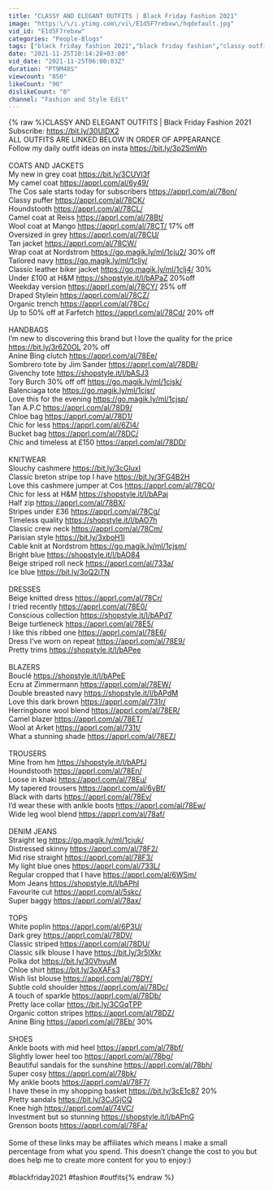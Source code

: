 ```yaml
---
title: "CLASSY AND ELEGANT OUTFITS | Black Friday Fashion 2021"
image: "https:\/\/i.ytimg.com\/vi\/E1d5F7rebxw\/hqdefault.jpg"
vid_id: "E1d5F7rebxw"
categories: "People-Blogs"
tags: ["black friday fashion 2021","black friday fashion","classy outfits"]
date: "2021-11-25T10:14:28+03:00"
vid_date: "2021-11-25T06:00:03Z"
duration: "PT9M48S"
viewcount: "850"
likeCount: "90"
dislikeCount: "0"
channel: "Fashion and Style Edit"
---
```

{% raw %}CLASSY AND ELEGANT OUTFITS | Black Friday Fashion 2021<br />Subscribe: <a rel="nofollow" target="blank" href="https://bit.ly/30UlDX2">https://bit.ly/30UlDX2</a> <br />ALL OUTFITS ARE LINKED BELOW IN ORDER OF APPEARANCE<br />Follow my daily outfit ideas on insta <a rel="nofollow" target="blank" href="https://bit.ly/3p2SmWn">https://bit.ly/3p2SmWn</a><br /><br />COATS AND JACKETS <br />My new in grey coat <a rel="nofollow" target="blank" href="https://bit.ly/3CUVI3f">https://bit.ly/3CUVI3f</a><br />My camel coat <a rel="nofollow" target="blank" href="https://apprl.com/al/6y49/">https://apprl.com/al/6y49/</a><br />The Cos sale starts today for subscribers <a rel="nofollow" target="blank" href="https://apprl.com/al/78on/">https://apprl.com/al/78on/</a><br />Classy puffer <a rel="nofollow" target="blank" href="https://apprl.com/al/78CK/">https://apprl.com/al/78CK/</a><br />Houndstooth <a rel="nofollow" target="blank" href="https://apprl.com/al/78CL/">https://apprl.com/al/78CL/</a><br />Camel coat at Reiss <a rel="nofollow" target="blank" href="https://apprl.com/al/78Bt/">https://apprl.com/al/78Bt/</a><br />Wool coat at Mango <a rel="nofollow" target="blank" href="https://apprl.com/al/78CT/">https://apprl.com/al/78CT/</a> 17% off<br />Oversized in grey <a rel="nofollow" target="blank" href="https://apprl.com/al/78CU/">https://apprl.com/al/78CU/</a><br />Tan jacket <a rel="nofollow" target="blank" href="https://apprl.com/al/78CW/">https://apprl.com/al/78CW/</a><br />Wrap coat at Nordstrom <a rel="nofollow" target="blank" href="https://go.magik.ly/ml/1cju2/">https://go.magik.ly/ml/1cju2/</a> 30% off<br />Tailored navy <a rel="nofollow" target="blank" href="https://go.magik.ly/ml/1cliy/">https://go.magik.ly/ml/1cliy/</a><br />Classic leather biker jacket <a rel="nofollow" target="blank" href="https://go.magik.ly/ml/1clj4/">https://go.magik.ly/ml/1clj4/</a> 30% <br />Under £100 at H&amp;M <a rel="nofollow" target="blank" href="https://shopstyle.it/l/bAPaZ">https://shopstyle.it/l/bAPaZ</a> 20%off<br />Weekday version <a rel="nofollow" target="blank" href="https://apprl.com/al/78CY/">https://apprl.com/al/78CY/</a> 25% off<br />Draped Stylein <a rel="nofollow" target="blank" href="https://apprl.com/al/78CZ/">https://apprl.com/al/78CZ/</a><br />Organic trench <a rel="nofollow" target="blank" href="https://apprl.com/al/78Cc/">https://apprl.com/al/78Cc/</a><br />Up to 50% off at Farfetch <a rel="nofollow" target="blank" href="https://apprl.com/al/78Cd/">https://apprl.com/al/78Cd/</a> 20% off<br /><br />HANDBAGS<br />I’m new to discovering this brand but I love the quality for the price <a rel="nofollow" target="blank" href="https://bit.ly/3r6Z0OL">https://bit.ly/3r6Z0OL</a> 20% off<br />Anine Bing clutch <a rel="nofollow" target="blank" href="https://apprl.com/al/78Ee/">https://apprl.com/al/78Ee/</a><br />Sombrero tote by Jim Sander <a rel="nofollow" target="blank" href="https://apprl.com/al/78DB/">https://apprl.com/al/78DB/</a> <br />Givenchy tote <a rel="nofollow" target="blank" href="https://shopstyle.it/l/bASJ3">https://shopstyle.it/l/bASJ3</a><br />Tory Burch 30% off off <a rel="nofollow" target="blank" href="https://go.magik.ly/ml/1cjsk/">https://go.magik.ly/ml/1cjsk/</a><br />Balenciaga tote <a rel="nofollow" target="blank" href="https://go.magik.ly/ml/1cjsr/">https://go.magik.ly/ml/1cjsr/</a> <br />Love this for the evening <a rel="nofollow" target="blank" href="https://go.magik.ly/ml/1cjsp/">https://go.magik.ly/ml/1cjsp/</a><br />Tan A.P.C <a rel="nofollow" target="blank" href="https://apprl.com/al/78D9/">https://apprl.com/al/78D9/</a><br />Chloe bag <a rel="nofollow" target="blank" href="https://apprl.com/al/78D1/">https://apprl.com/al/78D1/</a><br />Chic for less <a rel="nofollow" target="blank" href="https://apprl.com/al/6Zl4/">https://apprl.com/al/6Zl4/</a> <br />Bucket bag <a rel="nofollow" target="blank" href="https://apprl.com/al/78DC/">https://apprl.com/al/78DC/</a><br />Chic and timeless at £150 <a rel="nofollow" target="blank" href="https://apprl.com/al/78DD/">https://apprl.com/al/78DD/</a><br /><br />KNITWEAR<br />Slouchy cashmere <a rel="nofollow" target="blank" href="https://bit.ly/3cGluxI">https://bit.ly/3cGluxI</a><br />Classic breton stripe top I have <a rel="nofollow" target="blank" href="https://bit.ly/3FG4B2H">https://bit.ly/3FG4B2H</a><br />Love this cashmere jumper at Cos <a rel="nofollow" target="blank" href="https://apprl.com/al/78CO/">https://apprl.com/al/78CO/</a><br />Chic for less at H&amp;M <a rel="nofollow" target="blank" href="https://shopstyle.it/l/bAPaj">https://shopstyle.it/l/bAPaj</a><br />Half zip <a rel="nofollow" target="blank" href="https://apprl.com/al/78BX/">https://apprl.com/al/78BX/</a><br />Stripes under £36 <a rel="nofollow" target="blank" href="https://apprl.com/al/78Cg/">https://apprl.com/al/78Cg/</a><br />Timeless quality <a rel="nofollow" target="blank" href="https://shopstyle.it/l/bAO7h">https://shopstyle.it/l/bAO7h</a><br />Classic crew neck <a rel="nofollow" target="blank" href="https://apprl.com/al/78Cm/">https://apprl.com/al/78Cm/</a><br />Parisian style <a rel="nofollow" target="blank" href="https://bit.ly/3xboH1I">https://bit.ly/3xboH1I</a> <br />Cable knit at Nordstrom <a rel="nofollow" target="blank" href="https://go.magik.ly/ml/1cjsm/">https://go.magik.ly/ml/1cjsm/</a> <br />Bright blue <a rel="nofollow" target="blank" href="https://shopstyle.it/l/bAO84">https://shopstyle.it/l/bAO84</a><br />Beige striped roll neck <a rel="nofollow" target="blank" href="https://apprl.com/al/733a/">https://apprl.com/al/733a/</a><br />Ice blue <a rel="nofollow" target="blank" href="https://bit.ly/3oQ2iTN">https://bit.ly/3oQ2iTN</a> <br /><br />DRESSES<br />Beige knitted dress <a rel="nofollow" target="blank" href="https://apprl.com/al/78Cr/">https://apprl.com/al/78Cr/</a><br />I tried recently <a rel="nofollow" target="blank" href="https://apprl.com/al/78E0/">https://apprl.com/al/78E0/</a><br />Conscious collection <a rel="nofollow" target="blank" href="https://shopstyle.it/l/bAPd7">https://shopstyle.it/l/bAPd7</a> <br />Beige turtleneck <a rel="nofollow" target="blank" href="https://apprl.com/al/78E5/">https://apprl.com/al/78E5/</a><br />I like this ribbed one <a rel="nofollow" target="blank" href="https://apprl.com/al/78E6/">https://apprl.com/al/78E6/</a> <br />Dress I’ve worn on repeat <a rel="nofollow" target="blank" href="https://apprl.com/al/78E9/">https://apprl.com/al/78E9/</a><br />Pretty trims <a rel="nofollow" target="blank" href="https://shopstyle.it/l/bAPee">https://shopstyle.it/l/bAPee</a><br /><br />BLAZERS<br />Bouclé <a rel="nofollow" target="blank" href="https://shopstyle.it/l/bAPeE">https://shopstyle.it/l/bAPeE</a> <br />Ecru at Zimmermann <a rel="nofollow" target="blank" href="https://apprl.com/al/78EW/">https://apprl.com/al/78EW/</a> <br />Double breasted navy <a rel="nofollow" target="blank" href="https://shopstyle.it/l/bAPdM">https://shopstyle.it/l/bAPdM</a><br />Love this dark brown <a rel="nofollow" target="blank" href="https://apprl.com/al/731r/">https://apprl.com/al/731r/</a><br />Herringbone wool blend <a rel="nofollow" target="blank" href="https://apprl.com/al/78ER/">https://apprl.com/al/78ER/</a> <br />Camel blazer <a rel="nofollow" target="blank" href="https://apprl.com/al/78ET/">https://apprl.com/al/78ET/</a><br />Wool at Arket <a rel="nofollow" target="blank" href="https://apprl.com/al/731t/">https://apprl.com/al/731t/</a><br />What a stunning shade <a rel="nofollow" target="blank" href="https://apprl.com/al/78EZ/">https://apprl.com/al/78EZ/</a><br /><br />TROUSERS<br />Mine from hm <a rel="nofollow" target="blank" href="https://shopstyle.it/l/bAPfJ">https://shopstyle.it/l/bAPfJ</a> <br />Houndstooth <a rel="nofollow" target="blank" href="https://apprl.com/al/78En/">https://apprl.com/al/78En/</a><br />Loose in khaki <a rel="nofollow" target="blank" href="https://apprl.com/al/78Eu/">https://apprl.com/al/78Eu/</a> <br />My tapered trousers <a rel="nofollow" target="blank" href="https://apprl.com/al/6yBf/">https://apprl.com/al/6yBf/</a><br />Black with darts <a rel="nofollow" target="blank" href="https://apprl.com/al/78Ev/">https://apprl.com/al/78Ev/</a><br />I’d wear these with anlkle boots <a rel="nofollow" target="blank" href="https://apprl.com/al/78Ew/">https://apprl.com/al/78Ew/</a> <br />Wide leg wool blend <a rel="nofollow" target="blank" href="https://apprl.com/al/78af/">https://apprl.com/al/78af/</a><br /><br />DENIM JEANS<br />Straight leg <a rel="nofollow" target="blank" href="https://go.magik.ly/ml/1cjuk/">https://go.magik.ly/ml/1cjuk/</a><br />Distressed skinny <a rel="nofollow" target="blank" href="https://apprl.com/al/78F2/">https://apprl.com/al/78F2/</a><br />Mid rise straight <a rel="nofollow" target="blank" href="https://apprl.com/al/78F3/">https://apprl.com/al/78F3/</a> <br />My light blue ones <a rel="nofollow" target="blank" href="https://apprl.com/al/733L/">https://apprl.com/al/733L/</a><br />Regular cropped that I have <a rel="nofollow" target="blank" href="https://apprl.com/al/6WSm/">https://apprl.com/al/6WSm/</a><br />Mom Jeans <a rel="nofollow" target="blank" href="https://shopstyle.it/l/bAPhI">https://shopstyle.it/l/bAPhI</a> <br />Favourite cut <a rel="nofollow" target="blank" href="https://apprl.com/al/5skc/">https://apprl.com/al/5skc/</a><br />Super baggy <a rel="nofollow" target="blank" href="https://apprl.com/al/78ax/">https://apprl.com/al/78ax/</a><br /><br />TOPS<br />White poplin <a rel="nofollow" target="blank" href="https://apprl.com/al/6P3U/">https://apprl.com/al/6P3U/</a><br />Dark grey <a rel="nofollow" target="blank" href="https://apprl.com/al/78DV/">https://apprl.com/al/78DV/</a><br />Classic striped <a rel="nofollow" target="blank" href="https://apprl.com/al/78DU/">https://apprl.com/al/78DU/</a><br />Classic silk blouse I have <a rel="nofollow" target="blank" href="https://bit.ly/3r5IXkr">https://bit.ly/3r5IXkr</a><br />Polka dot <a rel="nofollow" target="blank" href="https://bit.ly/30VhvuM">https://bit.ly/30VhvuM</a><br />Chloe shirt <a rel="nofollow" target="blank" href="https://bit.ly/3oXAFs3">https://bit.ly/3oXAFs3</a><br />Wish list blouse <a rel="nofollow" target="blank" href="https://apprl.com/al/78DY/">https://apprl.com/al/78DY/</a><br />Subtle cold shoulder <a rel="nofollow" target="blank" href="https://apprl.com/al/78Dc/">https://apprl.com/al/78Dc/</a> <br />A touch of sparkle <a rel="nofollow" target="blank" href="https://apprl.com/al/78Db/">https://apprl.com/al/78Db/</a><br />Pretty lace collar <a rel="nofollow" target="blank" href="https://bit.ly/3CGqTPP">https://bit.ly/3CGqTPP</a> <br />Organic cotton stripes <a rel="nofollow" target="blank" href="https://apprl.com/al/78DZ/">https://apprl.com/al/78DZ/</a><br />Anine Bing <a rel="nofollow" target="blank" href="https://apprl.com/al/78Eb/">https://apprl.com/al/78Eb/</a> 30%<br /><br />SHOES<br />Ankle boots with mid heel <a rel="nofollow" target="blank" href="https://apprl.com/al/78bf/">https://apprl.com/al/78bf/</a><br />Slightly lower heel too <a rel="nofollow" target="blank" href="https://apprl.com/al/78bg/">https://apprl.com/al/78bg/</a><br />Beautiful sandals for the sunshine <a rel="nofollow" target="blank" href="https://apprl.com/al/78bh/">https://apprl.com/al/78bh/</a><br />Super cosy <a rel="nofollow" target="blank" href="https://apprl.com/al/78bk/">https://apprl.com/al/78bk/</a><br />My ankle boots <a rel="nofollow" target="blank" href="https://apprl.com/al/78F7/">https://apprl.com/al/78F7/</a><br />I have these in my shopping basket <a rel="nofollow" target="blank" href="https://bit.ly/3cE1c87">https://bit.ly/3cE1c87</a> 20%<br />Pretty sandals <a rel="nofollow" target="blank" href="https://bit.ly/3CJGjCQ">https://bit.ly/3CJGjCQ</a> <br />Knee high <a rel="nofollow" target="blank" href="https://apprl.com/al/74VC/">https://apprl.com/al/74VC/</a><br />Investment but so stunning <a rel="nofollow" target="blank" href="https://shopstyle.it/l/bAPnG">https://shopstyle.it/l/bAPnG</a><br />Grenson boots <a rel="nofollow" target="blank" href="https://apprl.com/al/78Fa/">https://apprl.com/al/78Fa/</a><br /><br />Some of these links may be affiliates which means I make a small percentage from what you spend. This doesn’t change the cost to you but does help me to create more content for you to enjoy:)<br /><br />#blackfriday2021 #fashion #outfits{% endraw %}
